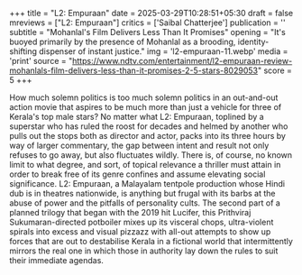 +++
title = "L2: Empuraan"
date = 2025-03-29T10:28:51+05:30
draft = false
mreviews = ["L2: Empuraan"]
critics = ['Saibal Chatterjee']
publication = ''
subtitle = "Mohanlal's Film Delivers Less Than It Promises"
opening = "It's buoyed primarily by the presence of Mohanlal as a brooding, identity-shifting dispenser of instant justice."
img = 'l2-empuraan-11.webp'
media = 'print'
source = "https://www.ndtv.com/entertainment/l2-empuraan-review-mohanlals-film-delivers-less-than-it-promises-2-5-stars-8029053"
score = 5
+++

How much solemn politics is too much solemn politics in an out-and-out action movie that aspires to be much more than just a vehicle for three of Kerala's top male stars? No matter what L2: Empuraan, toplined by a superstar who has ruled the roost for decades and helmed by another who pulls out the stops both as director and actor, packs into its three hours by way of larger commentary, the gap between intent and result not only refuses to go away, but also fluctuates wildly. There is, of course, no known limit to what degree, and sort, of topical relevance a thriller must attain in order to break free of its genre confines and assume elevating social significance. L2: Empuraan, a Malayalam tentpole production whose Hindi dub is in theatres nationwide, is anything but frugal with its barbs at the abuse of power and the pitfalls of personality cults. The second part of a planned trilogy that began with the 2019 hit Lucifer, this Prithviraj Sukumaran-directed potboiler mixes up its visceral chops, ultra-violent spirals into excess and visual pizzazz with all-out attempts to show up forces that are out to destabilise Kerala in a fictional world that intermittently mirrors the real one in which those in authority lay down the rules to suit their immediate agendas.
